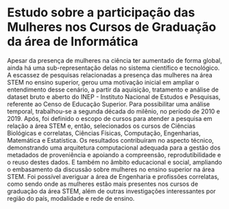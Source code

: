 # Estudo sobre a participação das Mulheres nos Cursos de Graduação da área de Informática
>
Apesar da presença de mulheres na ciência ter aumentado de forma global, ainda há uma sub-representação delas no sistema científico e tecnológico. A escassez de pesquisas relacionadas a presença das mulheres na área STEM no ensino superior, gerou uma motivação inicial em ampliar o entendimento desse cenário, a partir da aquisição, tratamento e análise de dataset bruto e aberto do INEP - Instituto Nacional de Estudos e Pesquisas, referente ao Censo de Educação Superior. Para possibilitar uma análise temporal, trabalhou-se a segunda década do milênio, no período de 2010 e 2019. Após, foi definido o escopo de cursos para atender a pesquisa em relação a área STEM e, então, selecionados os cursos de Ciências Biológicas e correlatas, Ciências Físicas, Computação, Engenharias, Matemática e Estatística. Os resultados contribuíram no aspecto técnico, demonstrando uma arquitetura computacional adequada para a gestão dos metadados de proveniência e apoiando a compreensão, reprodutibilidade e o reuso destes dados. E também no âmbito educacional e social, ampliando o embasamento da discussão sobre mulheres no ensino superior na área STEM. Foi possível averiguar a área de Engenharia e profissões correlatas, como sendo onde as mulheres estão mais presentes nos cursos de graduação da área STEM, além de outras investigações interessantes por região do país, modalidade e rede de ensino.
